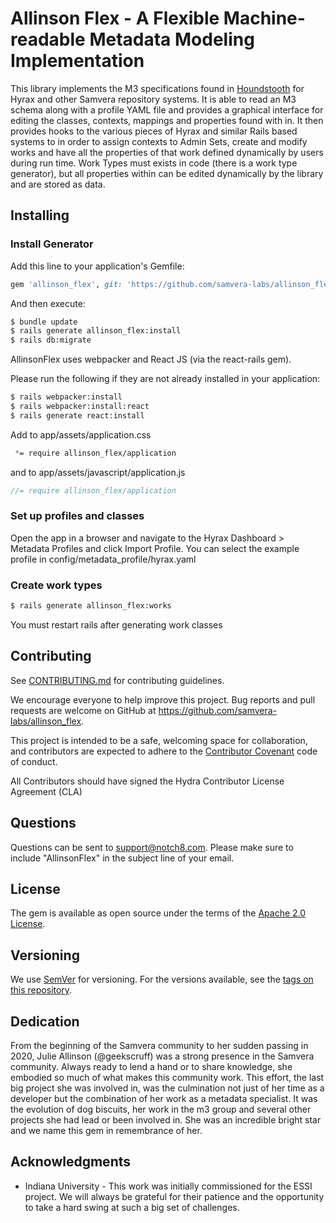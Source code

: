 # Allinson Flex - A Flexible Machine-readable Metadata Modeling Implementation

This library implements the M3 specifications found in [Houndstooth](https://github.com/samvera-labs/houndstooth) for Hyrax and other Samvera repository systems. It is able to read an M3 schema along with a profile YAML file and provides a graphical interface for editing the classes, contexts, mappings and properties found with in. It then provides hooks to the various pieces of Hyrax and similar Rails based systems to in order to assign contexts to Admin Sets, create and modify works and have all the properties of that work defined dynamically by users during run time. Work Types must exists in code (there is a work type generator), but all properties within can be edited dynamically by the library and are stored as data.

## Installing

### Install Generator

Add this line to your application's Gemfile:

```ruby
gem 'allinson_flex', git: 'https://github.com/samvera-labs/allinson_flex.git'
```

And then execute:
```bash
$ bundle update
$ rails generate allinson_flex:install
$ rails db:migrate
```

AllinsonFlex uses webpacker and React JS (via the react-rails gem).

Please run the following if they are not already installed in your application:

```bash
$ rails webpacker:install
$ rails webpacker:install:react
$ rails generate react:install
```

Add to app/assets/application.css

```css
 *= require allinson_flex/application
```

and to app/assets/javascript/application.js

```js
//= require allinson_flex/application
```

### Set up profiles and classes

Open the app in a browser and navigate to the Hyrax Dashboard > Metadata Profiles
and click Import Profile. You can select the example profile in config/metadata_profile/hyrax.yaml


### Create work types

```bash
$ rails generate allinson_flex:works
```

You must restart rails after generating work classes

## Contributing
See
[CONTRIBUTING.md](https://github.com/samvera-labs/allinson_flex/blob/master/CONTRIBUTING.md)
for contributing guidelines.

We encourage everyone to help improve this project.  Bug reports and pull requests are welcome on GitHub at https://github.com/samvera-labs/allinson_flex.

This project is intended to be a safe, welcoming space for collaboration, and contributors are expected to adhere to the [Contributor Covenant](https://contributor-covenant.org) code of conduct.

All Contributors should have signed the Hydra Contributor License Agreement (CLA)

## Questions
Questions can be sent to support@notch8.com. Please make sure to include "AllinsonFlex" in the subject line of your email.

## License
The gem is available as open source under the terms of the [Apache 2.0 License](https://opensource.org/licenses/Apache-2.0).

## Versioning

We use [SemVer](http://semver.org/) for versioning. For the versions available, see the [tags on this repository](https://github.com/your/project/tags).

## Dedication

From the beginning of the Samvera community to her sudden passing in 2020, Julie Allinson (@geekscruff)
was a strong presence in the Samvera community. Always ready to lend a hand or to share knowledge, she
embodied so much of what makes this community work. This effort, the last big project she was involved
in, was the culmination not just of her time as a developer but the combination of her work as a metadata
specialist. It was the evolution of dog biscuits, her work in the m3 group and several other projects she
had lead or been involved in. She was an incredible bright star and we name this gem in remembrance of
her.

## Acknowledgments

* Indiana University - This work was initially commissioned for the ESSI project. We will always be grateful for their patience and the opportunity to take a hard swing at such a big set of challenges.
